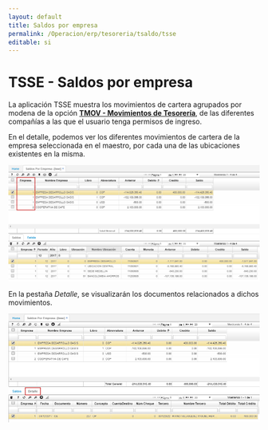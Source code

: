 ```yaml
---
layout: default
title: Saldos por empresa
permalink: /Operacion/erp/tesoreria/tsaldo/tsse
editable: si
---
```


# TSSE - Saldos por empresa

La aplicación TSSE muestra los movimientos de cartera agrupados por modena de la opción [**TMOV - Movimientos de Tesorería**](http://docs.oasiscom.com/Operacion/erp/tesoreria/tmovimient/tmov), de las diferentes compañías a las que el usuario tenga permisos de ingreso.  

En el detalle, podemos ver los diferentes movimientos de cartera de la empresa seleccionada en el maestro, por cada una de las ubicaciones existentes en la misma.  

![](tsse.png)

En la pestaña _Detalle_, se visualizarán los documentos relacionados a dichos movimientos.  

![](tsse1.png)